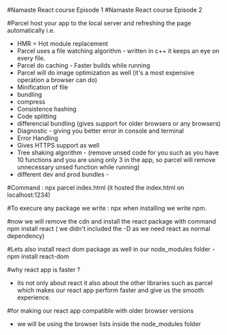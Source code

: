 #Namaste React course Episode 1
#Namaste React course Episode 2

<!-- Lecture Two lets ignite our app -->

#Parcel host your app to the local server and refreshing the page automatically i.e.
- HMR = Hot module replacement
- Parcel uses a file watching algorithm - written in c++ it keeps an eye on every file.
- Parcel do caching - Faster builds while running
- Parcel will do image optimization as well (it's a most expensive operation a browser can do)
- Minification of file
- bundling
- compress
- Consistence hashing
- Code splitting
- differencial bundling (gives support for older browsers or any browsers)
- Diagnostic - giving you better error in console and terminal 
- Error Handling
- Gives HTTPS support as well
- Tree shaking algorithm - (remove unsed code for you such as you have 10 functions and you are using only 3 in the app, so parcel will remove unnecessary unsed function while running)
- different dev and prod bundles - 


#Command : npx parcel index.html (it hosted the index.html on localhost:1234)

#To execure any package we write : npx when installing we write npm.

#now we will remove the cdn and install the react package with command npm install react ( we didn't included the -D as we need react as normal dependency)


#Lets also install react dom package as well in our node_modules folder - npm install react-dom

#why react app is faster ?
- its not only about react it also about the other libraries such as parcel which makes our react app perform faster and give us the smooth experience.

#for making our react app compatible with older browser versions
- we will be using the browser lists inside the node_modules folder








